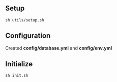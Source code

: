 ## Setup
```
sh utils/setup.sh  
```

## Configuration
Created **config/database.yml** and **config/env.yml**

## Initialize
```
sh init.sh
```
